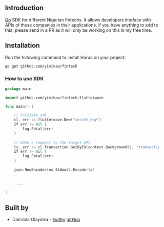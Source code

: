 ## Introduction

[Go](https://golang.org) SDK for different Nigerian fintechs. It allows developers inteface with APIs of these companies in their applications.
If you have anything to add to this, please send in a PR as it will only be working on this in my free time.

## Installation 

Run the following command to install Horus on your project:

```bash
go get github.com/yimikao/fintech
```
### How to use SDK

```go
package main

import github.com/yimikao/fintech/flutterwave

func main() {

    // initiate sdk
    cl, err := flutterwave.New("secret_key")
    if err != nil {
        log.Fatal(err)
    }
    
    // make a request to the target API
    ts, err := cl.Transaction.GetByID(context.Background(), "transaction_id")
    if err != nil {
        log.Fatal(err)
    }
  
    json.NewEncoder(os.Stdout).Encode(ts)
    .
    .
    ....
    
}
```
## Built by 

* Damilola Olayinka - [twitter](https://twitter.com/unimppressed) [gitHub](https://github.com/yimikao)


